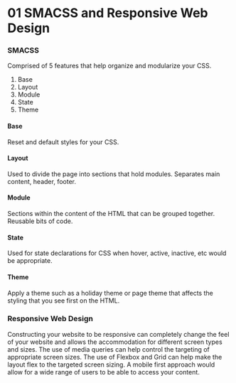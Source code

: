 # 01 SMACSS and Responsive Web Design

### SMACSS

Comprised of 5 features that help organize and modularize your CSS.

1. Base
2. Layout
3. Module
4. State
5. Theme

#### Base
Reset and default styles for your CSS.

#### Layout
Used to divide the page into sections that hold modules. Separates main content, header, footer.

#### Module
Sections within the content of the HTML that can be grouped together. Reusable bits of code.

#### State
Used for state declarations for CSS when hover, active, inactive, etc would be appropriate.

#### Theme
Apply a theme such as a holiday theme or page theme that affects the styling that you see first on the HTML.

### Responsive Web Design
Constructing your website to be responsive can completely change the feel of your website and allows the accommodation for different screen types and sizes.
The use of media queries can help control the targeting of appropriate screen sizes.
The use of Flexbox and Grid can help make the layout flex to the targeted screen sizing.
A mobile first approach would allow for a wide range of users to be able to access your content. 